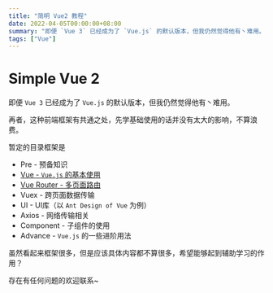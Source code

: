 ```yaml
---
title: "简明 Vue2 教程"
date: 2022-04-05T00:00:00+08:00
summary: "即便 `Vue 3` 已经成为了 `Vue.js` 的默认版本，但我仍然觉得他有丶难用。"
tags: ["Vue"]
---
```

# Simple Vue 2

即便 `Vue 3` 已经成为了 `Vue.js` 的默认版本，但我仍然觉得他有丶难用。

再者，这种前端框架有共通之处，先学基础使用的话并没有太大的影响，不算浪费。

暂定的目录框架是
- Pre - 预备知识
- [Vue - `Vue.js` 的基本使用](../01vue)
- [Vue Router - 多页面路由](../02router)
- Vuex - 跨页面数据传输
- UI - UI库（以 `Ant Design of Vue` 为例）
- Axios - 网络传输相关
- Component - 子组件的使用
- Advance - `Vue.js` 的一些进阶用法

虽然看起来框架很多，但是应该具体内容都不算很多，希望能够起到辅助学习的作用？

存在有任何问题的欢迎联系~